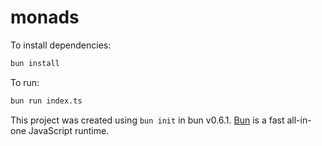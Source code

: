 # monads

To install dependencies:

```bash
bun install
```

To run:

```bash
bun run index.ts
```

This project was created using `bun init` in bun v0.6.1. [Bun](https://bun.sh) is a fast all-in-one JavaScript runtime.
